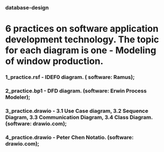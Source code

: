 ### database-design
# 6 practices on software application development technology. The topic for each diagram is one - Modeling of window production.

### 1_practice.rsf - IDEF0 diagram. ( software: Ramus);
### 2_practice.bp1 - DFD diagram. (software: Erwin Process Modeler);
### 3_practice.drawio - 3.1 Use Case diagram, 3.2 Sequence Diagram, 3.3 Communication Diagram, 3.4 Class Diagram. (software: drawio.com);
### 4_practice.drawio - Peter Chen Notatio. (software: drawio.com);
